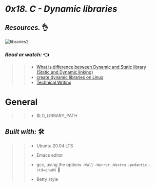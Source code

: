 # *_0x18. C - Dynamic libraries_*
## **_Resources._** 👌 

 ![libraries2](https://user-images.githubusercontent.com/85587286/199161109-89c64ce6-3238-4d5f-8d88-d341a28acb84.jpeg)


### **_Read or watch:_**  👈


>> * [What is difference between Dynamic and Static library (Static and Dynamic linking)](https://intranet.hbtn.io/rltoken/FrHmqtTW-frrOt0yf2blOw)
>> * [create dynamic libraries on Linux](https://intranet.hbtn.io/rltoken/Zj0XtgNWUQyEYuABr47p8Q)
>> * [Technical Writing](https://intranet.hbtn.io/rltoken/NnmQ5eohod3BpT3r0cFlRA)


# General
>> * $LD_LIBRARY_PATH


## **_Built with:_** 🛠️

>> * Ubuntu 20.04 LTS
>> 
>> * Emacs editor
>> 
>> * gcc, using the options `-Wall` `-Werror` `-Wextra` `-pedantic` `-std=gnu89` 🏁
>> 
>> * Betty style
